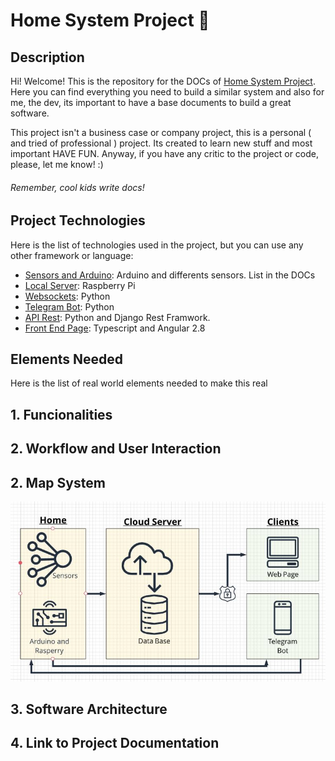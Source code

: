 # Home System Project 🚀

## Description

Hi! Welcome! This is the repository for the DOCs of [Home System Project](https://github.com/users/albertumus/projects/1). Here you can find everything you need to build a similar system
and also for me, the dev, its important to have a base documents to build a great software. 

This project isn't a business case or company project, this is a personal ( and tried of professional ) project. Its created to learn new stuff and most important HAVE FUN. Anyway, if you have any critic to the project or code, please, let me know! :) 

###### Remember, cool kids write docs!

## Project Technologies

Here is the list of technologies used in the project, but you can use any other framework or language: 

  - [Sensors and Arduino](https://www.arduino.cc/): Arduino and differents sensors. List in the DOCs
  - [Local Server](https://www.raspberrypi.org/): Raspberry Pi
  - [Websockets](https://websockets.readthedocs.io/en/stable/intro.html): Python 
  - [Telegram Bot](https://core.telegram.org/bots): Python
  - [API Rest](https://www.django-rest-framework.org/): Python and Django Rest Framwork.
  - [Front End Page](https://angular.io/): Typescript and Angular 2.8

## Elements Needed 

Here is the list of real world elements needed to make this real 

## 1. Funcionalities

## 2. Workflow and User Interaction

## 2. Map System

![Map System](./img/mapSystem.jpg)

## 3. Software Architecture

## 4. Link to Project Documentation
